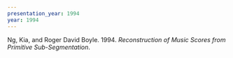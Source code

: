 ```yaml
---
presentation_year: 1994
year: 1994
---
```


Ng, Kia, and Roger David Boyle. 1994. <i>Reconstruction of Music Scores from Primitive Sub-Segmentation</i>.